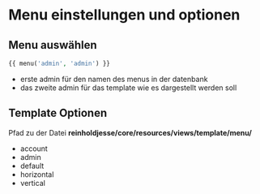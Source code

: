 # Menu einstellungen und optionen

## Menu auswählen

```php
{{ menu('admin', 'admin') }}
```

- erste admin für den namen des menus in der datenbank
- das zweite admin für das template wie es dargestellt werden soll


## Template Optionen
Pfad zu der Datei **reinholdjesse/core/resources/views/template/menu/**

- account
- admin
- default
- horizontal
- vertical